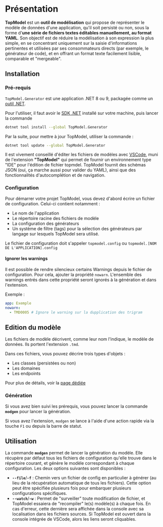 # Présentation <!-- {docsify-ignore-all} -->

**TopModel** est un **outil de modélisation** qui propose de représenter le modèle de données d'une application, qu'il soit persisté ou non, sous la forme d'**une série de fichiers textes éditables manuellement, au format YAML**. Son objectif est de réduire la modélisation à son expression la plus simple, en se concentrant uniquement sur la saisie d'informations pertinentes et utilisées par ses consommateurs directs (par exemple, le générateur de code), et en offrant un format texte facilement lisible, comparable et "mergeable".

## Installation

### Pré-requis

`TopModel.Generator` est une application .NET 8 ou 9, packagée comme un [outil .NET](https://docs.microsoft.com/en-us/dotnet/core/tools/global-tools).

Pour l'utiliser, il faut avoir le [SDK .NET](https://dotnet.microsoft.com/download) installé sur votre machine, puis lancer la commande

```bash
dotnet tool install --global TopModel.Generator
```

Par la suite, pour mettre à jour TopModel, utiliser la commande :

```bash
dotnet tool update --global TopModel.Generator
```

Il est vivement conseillé d'éditer les fichiers de modèles avec [VSCode](https://code.visualstudio.com/), muni de l'extension **"TopModel"** qui permet de fournir un environnement type "IDE" pour l'édition de fichier topmdel. TopModel fournit des schémas JSON (oui, ça marche aussi pour valider du YAML), ainsi que des fonctionnalités d'autocomplétion et de navigation.

### Configuration

Pour démarrer votre projet TopModel, vous devez d'abord écrire un fichier de configuration. Celui-ci contient notamment :

- Le nom de l'application
- Le répertoire racine des fichiers de modèle
- La configuration des générateurs
- Un système de filtre (tags) pour la sélection des générateurs par langage sur lesquels TopModel sera utilisé.

Le fichier de configuration doit s'appeler `topmodel.config` ou `topmodel.[NOM DE L'APPLICATION].config`

#### Ignorer les warnings

Il est possible de rendre silencieux certains Warnings depuis le fichier de configuration. Pour cela, ajouter la propriété `nowarn`. L'ensemble des warnings entrés dans cette propriété seront ignorés à la génération et dans l'extension.

Exemple :

```yaml
app: Exemple
nowarn:
  - TMD0005 # Ignore le warning sur la dupplication des trigram
```

## Edition du modèle

Les fichiers de modèle décrivent, comme leur nom l'indique, le modèle de données. Ils portent l'extension `.tmd`.

Dans ces fichiers, vous pouvez décrire trois types d'objets :

- Les classes (persistées ou non)
- Les domaines
- Les endpoints

Pour plus de détails, voir la [page dédiée](./model)

### Génération

Si vous avez bien suivi les prérequis, vous pouvez lancer la commande **`modgen`** pour lancer la génération.

Si vous avez l'extension, `modgen` se lance à l'aide d'une action rapide via la touche `F1` ou depuis la barre de statut.

## Utilisation

La commande **`modgen`** permet de lancer la génération du modèle. Elle récupère par défaut tous les fichiers de configuration qu'elle trouve dans le répertoire courant, et génère le modèle correspondant à chaque configuration. Les deux options suivantes sont disponibles :

- **`--file`**/**`-f`** : Chemin vers un fichier de config en particulier à générer (au lieu de la récupération automatique de tous les fichiers). Cette option peut être spécifiée plusieurs fois pour embarquer plusieurs configurations spécifiques.
- **`--watch`**/**`-w`** : Permet de "surveiller" toute modification de fichier, et TopModel essaiera de "recompiler" le(s) modèle(s) à chaque fois. En cas d'erreur, cette dernière sera affichée dans la console avec sa localisation dans les fichiers sources. Si TopModel est ouvert dans la console intégrée de VSCode, alors les liens seront cliquables.
